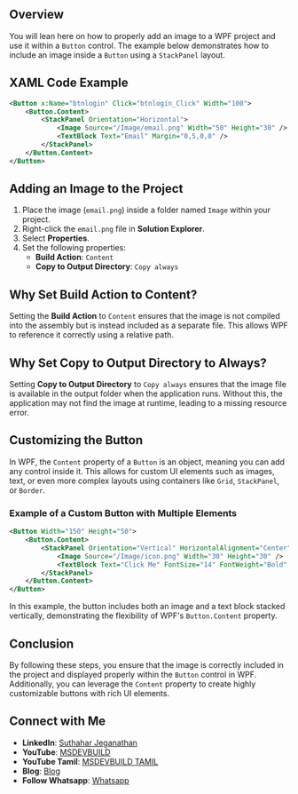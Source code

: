 ## Overview
You will lean here on how to properly add an image to a WPF project and use it within a `Button` control. The example below demonstrates how to include an image inside a `Button` using a `StackPanel` layout.

## XAML Code Example
```xml
<Button x:Name="btnlogin" Click="btnlogin_Click" Width="100">
    <Button.Content>
        <StackPanel Orientation="Horizontal">
            <Image Source="/Image/email.png" Width="50" Height="30" />
            <TextBlock Text="Email" Margin="0,5,0,0" />
        </StackPanel>
    </Button.Content>
</Button>
```

## Adding an Image to the Project
1. Place the image (`email.png`) inside a folder named `Image` within your project.
2. Right-click the `email.png` file in **Solution Explorer**.
3. Select **Properties**.
4. Set the following properties:
   - **Build Action**: `Content`
   - **Copy to Output Directory**: `Copy always`

## Why Set Build Action to Content?
Setting the **Build Action** to `Content` ensures that the image is not compiled into the assembly but is instead included as a separate file. This allows WPF to reference it correctly using a relative path.

## Why Set Copy to Output Directory to Always?
Setting **Copy to Output Directory** to `Copy always` ensures that the image file is available in the output folder when the application runs. Without this, the application may not find the image at runtime, leading to a missing resource error.

## Customizing the Button
In WPF, the `Content` property of a `Button` is an object, meaning you can add any control inside it. This allows for custom UI elements such as images, text, or even more complex layouts using containers like `Grid`, `StackPanel`, or `Border`.

### Example of a Custom Button with Multiple Elements
```xml
<Button Width="150" Height="50">
    <Button.Content>
        <StackPanel Orientation="Vertical" HorizontalAlignment="Center">
            <Image Source="/Image/icon.png" Width="30" Height="30" />
            <TextBlock Text="Click Me" FontSize="14" FontWeight="Bold" />
        </StackPanel>
    </Button.Content>
</Button>
```
In this example, the button includes both an image and a text block stacked vertically, demonstrating the flexibility of WPF's `Button.Content` property.

## Conclusion
By following these steps, you ensure that the image is correctly included in the project and displayed properly within the `Button` control in WPF. Additionally, you can leverage the `Content` property to create highly customizable buttons with rich UI elements.

## Connect with Me
- **LinkedIn**: [Suthahar Jeganathan](https://www.linkedin.com/in/jssuthahar/)
- **YouTube**: [MSDEVBUILD](https://www.youtube.com/@MSDEVBUILD)
- **YouTube Tamil**: [MSDEVBUILD TAMIL](https://www.youtube.com/@MSDEVBUILDTamil)
- **Blog**: [Blog](https://www.msdevbuild.com/)
- **Follow Whatsapp**: [Whatsapp](https://www.whatsapp.com/channel/0029Va5j2rHEFeXcTlUhQB0J)

